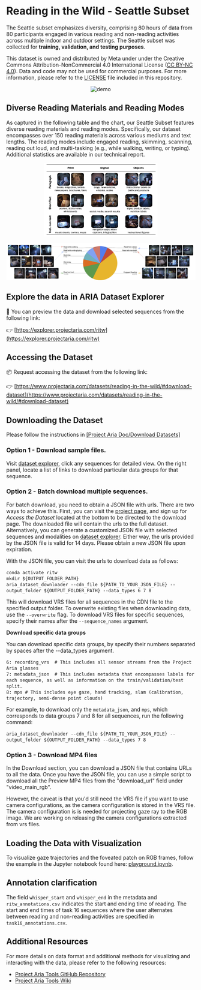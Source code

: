 # Reading in the Wild - Seattle Subset
The Seattle subset emphasizes diversity, comprising 80 hours of data from 80 participants engaged in various reading and non-reading activities across multiple indoor and outdoor settings. The Seattle subset was collected for **training, validation, and testing purposes**. 

This dataset is owned and distributed by Meta under under the Creative Commons
Attribution-NonCommercial 4.0 International License
([CC BY-NC 4.0](https://creativecommons.org/licenses/by-nc/4.0/legalcode)). Data
and code may not be used for commercial purposes. For more information, please
refer to the [LICENSE](./LICENSE) file included in this repository.

<p align="center">
<img src="../assets/RiTW_Seattle_dataset.gif" alt="demo" width="50%">
</p>

## Diverse Reading Materials and Reading Modes

As captured in the following table and the chart, our Seattle Subset features diverse reading materials and reading modes. Specifically, our dataset encompasses over 150 reading materials across various mediums and text lengths. The reading modes include engaged reading, skimming, scanning, reading out loud, and multi-tasking (e.g., while walking, writing, or typing). Additional statistics are available in our technical report. 

<p align="center">
<img src="../assets/reading_materials.png" alt="demo" width="60%">
</p>


<p align="center">
<img src="../assets/pie_chart_seattle_reading_mode.png" alt="reading modes" width="100%">
</p>

## Explore the data in ARIA Dataset Explorer
👀 You can preview the data and download selected sequences from the following link:

👉 [https://explorer.projectaria.com/ritw](https://explorer.projectaria.com/ritw)

## Accessing the Dataset
📦 Request accessing the dataset from the following link:

👉 [https://www.projectaria.com/datasets/reading-in-the-wild/#download-dataset](https://www.projectaria.com/datasets/reading-in-the-wild/#download-dataset)

## Downloading the Dataset
Please follow the instructions in [[Project Aria Doc/Download Datasets]](https://facebookresearch.github.io/projectaria_tools/docs/open_datasets/dataset_download)

### Option 1 - Download sample files.
Visit [dataset explorer](https://explorer.projectaria.com/ritw), click any
sequences for detailed view. On the right panel, locate a list of links to
download particular data groups for that sequence.

### Option 2 - Batch download multiple sequences.
For batch download, you need to obtain a JSON file with urls. There are two ways to achieve this. First, you can visit the
[project page](https://www.projectaria.com/datasets/reading_in_the_wild/), and sign up for
_Access the Dataset_ located at the bottom to be directed to the download page. The
downloaded file will contain the urls to the full dataset. Alternatively, you can
generate a customized JSON file with selected sequences and modalities on
[dataset explorer](https://explorer.projectaria.com/ritw). Either way, the urls provided by the JSON file is valid for 14
days. Please obtain a new JSON file upon expiration.

With the JSON file, you can visit the urls to download data as follows:

```
conda activate ritw
mkdir ${OUTPUT_FOLDER_PATH}
aria_dataset_downloader --cdn_file ${PATH_TO_YOUR_JSON_FILE} --output_folder ${OUTPUT_FOLDER_PATH} --data_types 6 7 8
```
This will download VRS files for all sequences in the CDN file to the specified output folder.
To overwrite existing files when downloading data, use the `--overwrite` flag. To download VRS files for specific sequences, specify their names after the `--sequence_names` argument.

**Download specific data groups**

You can download specific data groups, by specify their numbers separated by spaces after the --data_types argument.
```
6: recording_vrs  # This includes all sensor streams from the Project Aria glasses
7: metadata_json  # This includes metadata that encompasses labels for each sequence, as well as information on the train/validation/test split.
8: mps # This includes eye gaze, hand tracking, slam (calibration, trajectory, semi-dense point clouds)
```
For example, to download only the `metadata_json`, and `mps`, which corresponds to data groups 7 and 8 for all sequences, run the following command:

```
aria_dataset_downloader --cdn_file ${PATH_TO_YOUR_JSON_FILE} --output_folder ${OUTPUT_FOLDER_PATH} --data_types 7 8
```

### Option 3 - Download MP4 files
In the Download section, you can download a JSON file that contains URLs to all the data.
Once you have the JSON file, you can use a simple script to download all the Preview MP4 files from the "download_url" field under "video_main_rgb".

However, the caveat is that you'd still need the VRS file if you want to use camera configurations, as the camera configuration is stored in the VRS file. The camera configuration is is needed for projecting gaze ray to the RGB image. We are working on releasing the camera configurations extracted from vrs files. 


## Loading the Data with Visualization
To visualize gaze trajectories and the foveated patch on RGB frames, follow the example in the Jupyter notebook found here: [playground.ipynb](https://github.com/facebookresearch/reading_in_the_wild/tree/main/reading_in_the_wild_seattle/playground.ipynb).

## Annotation clarification
The field `whisper_start` and `whisper_end` in the metadata and `ritw_annotations.csv` indicates the start and ending time of reading. 
The start and end times of task 16 sequences where the user alternates between reading and non-reading activities are specified in `task16_annotations.csv`. 

## Additional Resources
For more details on data format and additional methods for visualizing and interacting with the data, please refer to the following resources:
- [Project Aria Tools GitHub Repository](https://github.com/facebookresearch/projectaria_tools)
- [Project Aria Tools Wiki](https://facebookresearch.github.io/projectaria_tools/docs/intro)

